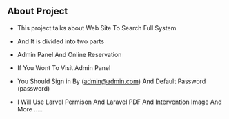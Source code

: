 ## About Project

- This project talks about Web Site To Search Full System
- And It is divided into two parts
- Admin Panel And Online Reservation
- If You Wont To Visit Admin Panel
- You Should Sign in  By (admin@admin.com) And Default Password (password)

- I Will Use Larvel Permison And Laravel PDF And Intervention Image And More .....
